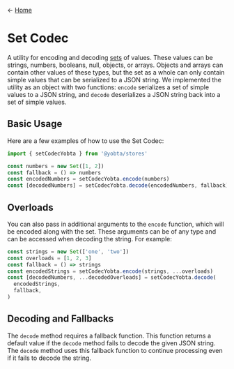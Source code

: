 &larr; [Home](../../../README.md)

# Set Codec

A utility for encoding and decoding [sets](https://developer.mozilla.org/en-US/docs/Web/JavaScript/Reference/Global_Objects/Set) of values. These values can be strings, numbers, booleans, null, objects, or arrays. Objects and arrays can contain other values of these types, but the set as a whole can only contain simple values that can be serialized to a JSON string. We implemented the utility as an object with two functions: `encode` serializes a set of simple values to a JSON string, and `decode` deserializes a JSON string back into a set of simple values.

## Basic Usage

Here are a few examples of how to use the Set Codec:

```ts
import { setCodecYobta } from '@yobta/stores'

const numbers = new Set([1, 2])
const fallback = () => numbers
const encodedNumbers = setCodecYobta.encode(numbers)
const [decodedNumbers] = setCodecYobta.decode(encodedNumbers, fallback)
```

## Overloads

You can also pass in additional arguments to the `encode` function, which will be encoded along with the set. These arguments can be of any type and can be accessed when decoding the string. For example:

```ts
const strings = new Set(['one', 'two'])
const overloads = [1, 2, 3]
const fallback = () => strings
const encodedStrings = setCodecYobta.encode(strings, ...overloads)
const [decodedNumbers, ...decodedOverloads] = setCodecYobta.decode(
  encodedStrings,
  fallback,
)
```

## Decoding and Fallbacks

The `decode` method requires a fallback function. This function returns a default value if the `decode` method fails to decode the given JSON string. The `decode` method uses this fallback function to continue processing even if it fails to decode the string.
